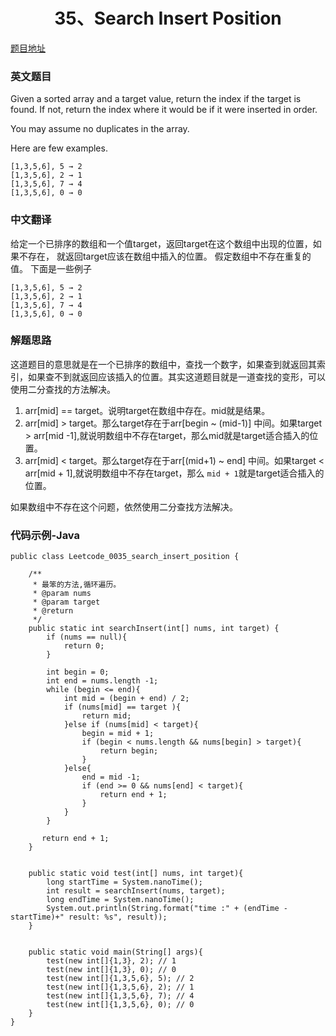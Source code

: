 <h1 align='center'>35、Search Insert Position</h1>

[题目地址](https://leetcode.com/problems/search-insert-position/)

### 英文题目
Given a sorted array and a target value, return the index if the target is found. If not, return the index where it would be if it were inserted in order.

You may assume no duplicates in the array.

Here are few examples.

    [1,3,5,6], 5 → 2
    [1,3,5,6], 2 → 1
    [1,3,5,6], 7 → 4
    [1,3,5,6], 0 → 0

### 中文翻译

给定一个已排序的数组和一个值target，返回target在这个数组中出现的位置，如果不存在，
就返回target应该在数组中插入的位置。
假定数组中不存在重复的值。
下面是一些例子

    [1,3,5,6], 5 → 2
    [1,3,5,6], 2 → 1
    [1,3,5,6], 7 → 4
    [1,3,5,6], 0 → 0

### 解题思路

这道题目的意思就是在一个已排序的数组中，查找一个数字，如果查到就返回其索引，如果查不到就返回应该插入的位置。其实这道题目就是一道查找的变形，可以使用二分查找的方法解决。

1. arr[mid] == target。说明target在数组中存在。mid就是结果。
2. arr[mid] > target。那么target存在于arr[begin ~ (mid-1)] 中间。如果target > arr[mid -1],就说明数组中不存在target，那么mid就是target适合插入的位置。
3. arr[mid] < target。那么target存在于arr[(mid+1) ~ end] 中间。如果target < arr[mid + 1],就说明数组中不存在target，那么 `mid + 1`就是target适合插入的位置。

如果数组中不存在这个问题，依然使用二分查找方法解决。

### 代码示例-Java

```
public class Leetcode_0035_search_insert_position {

    /**
     * 最笨的方法,循环遍历。
     * @param nums
     * @param target
     * @return
     */
    public static int searchInsert(int[] nums, int target) {
        if (nums == null){
            return 0;
        }

        int begin = 0;
        int end = nums.length -1;
        while (begin <= end){
            int mid = (begin + end) / 2;
            if (nums[mid] == target ){
                return mid;
            }else if (nums[mid] < target){
                begin = mid + 1;
                if (begin < nums.length && nums[begin] > target){
                    return begin;
                }
            }else{
                end = mid -1;
                if (end >= 0 && nums[end] < target){
                    return end + 1;
                }
            }
        }

       return end + 1;
    }


    public static void test(int[] nums, int target){
        long startTime = System.nanoTime();
        int result = searchInsert(nums, target);
        long endTime = System.nanoTime();
        System.out.println(String.format("time :" + (endTime - startTime)+" result: %s", result));
    }


    public static void main(String[] args){
        test(new int[]{1,3}, 2); // 1
        test(new int[]{1,3}, 0); // 0
        test(new int[]{1,3,5,6}, 5); // 2
        test(new int[]{1,3,5,6}, 2); // 1
        test(new int[]{1,3,5,6}, 7); // 4
        test(new int[]{1,3,5,6}, 0); // 0
    }
}
```
